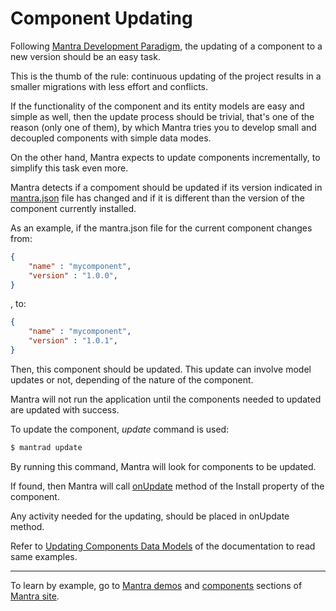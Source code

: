 # Component Updating

Following [Mantra Development Paradigm](/docs/01-mantra-development-paradigm.md), the updating of a component to a new version should be an easy task.

This is the thumb of the rule: continuous updating of the project results in a smaller migrations with less effort and conflicts.

If the functionality of the component and its entity models are easy and simple as well, then the update process should be trivial, that's one of the reason (only one of them), by which Mantra tries you to develop small and decoupled components with simple data modes.

On the other hand, Mantra expects to update components incrementally, to simplify this task even more.

Mantra detects if a compoment should be updated if its version indicated in [mantra.json](/docs/05-mantra-component-definition.md) file has changed and if it is different than the version of the component currently installed.

As an example, if the mantra.json file for the current component changes from:

```json
{
    "name" : "mycomponent",
    "version" : "1.0.0",
}
```

, to:

```json
{
    "name" : "mycomponent",
    "version" : "1.0.1",
}
```

Then, this component should be updated. This update can involve model updates or not, depending of the nature of the component.

Mantra will not run the application until the components needed to updated are updated with success.

To update the component, *update* command is used:

```bash
$ mantrad update
```

By running this command, Mantra will look for components to be updated.

If found, then Mantra will call [onUpdate](/docs/05-mantra-component-definition.md#onupdate-optional) method of the Install property of the component.

Any activity needed for the updating, should be placed in onUpdate method.

Refer to [Updating Components Data Models](/docs/39-updating-components-data-models.md) of the documentation to read same examples.

***
To learn by example, go to [Mantra demos](https://www.mantrajs.com/mantrademos/showall) and [components](https://www.mantrajs.com/marketplacecomponent/components) sections of [Mantra site](https://www.mantrajs.com).